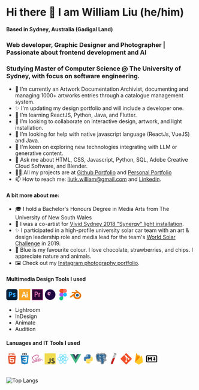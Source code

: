 # Hi there 👋 I am William Liu (he/him)
#### Based in Sydney, Australia (Gadigal Land)
### Web developer, Graphic Designer and Photographer | Passionate about frontend development and AI

### Studying Master of Computer Science @ The University of Sydney, with focus on software engineering.

<!--**liutkwilliam/liutkwilliam** is a ✨ _special_ ✨ repository because its `README.md` (this file) appears on your GitHub profile.-->

- 🔭 I’m currently an Artwork Documentation Archivist, documenting and managing 1000+ artworks entries through a catalogue management system.
- ✨ I'm updating my design portfolio and will include a developer one.
- 🌱 I’m learning ReactJS, Python, Java, and Flutter.
- 👯 I’m looking to collaborate on interactive design, artwork, and light installation.
- 🤔 I’m looking for help with native javascript language (ReactJs, VueJS) and Java.
- 🤖 I'm keen on exploring new technologies integrating with LLM or generative content.
- 💬 Ask me about HTML, CSS, Javascript, Python, SQL, Adobe Creative Cloud Software, and Blender.
- 👨‍💻 All my projects are at [Github Portfolio](https://github.com/liutkwilliam/) and [Personal Portfolio](https://www.liutkwilliam.com/)
- 📫 How to reach me: [liutk.william@gmail.com](liutk.william@gmail.com) and [Linkedin](https://www.linkedin.com/in/liutkwilliam/).

#### A bit more about me:

- 🎓 I hold a Bachelor's Honours Degree in Media Arts from The University of New South Wales
- 🎨 I was a co-artist for [Vivid Sydney 2018 "Synergy" light installation](https://www.vividsydney.com/event/light/synergy).
- ✨ I participated in a high-profile university solar car team with an art & design leadership role and media lead for the team's [World Solar Challenge](https://worldsolarchallenge.org/) in 2019.
- 🔷 Blue is my favourite colour. I love chocolate, strawberries, and chips. I appreciate nature and animals.
- 🖼️ Check out my [Instagram photography portfolio](https://www.instagram.com/liutk.william/).

#### Multimedia Design Tools I used

<div>
  <img src="https://github.com/devicons/devicon/blob/master/icons/photoshop/photoshop-original.svg" alt="Photoshop" style="width:auto; height:30px;">
  <img src="https://github.com/devicons/devicon/blob/master/icons/illustrator/illustrator-plain.svg" alt="Illustrator" style="width:auto; height:30px;">
  <img src="https://github.com/devicons/devicon/blob/master/icons/premierepro/premierepro-original.svg" alt="Premiere Pro" style="width:auto; height:30px;">
<!--   <img src="" alt="InDesign" style="width:auto; height:30px;">
  <img src="" alt="lightroom" style="width:auto; height:30px;">
   -->
  <img src="https://github.com/devicons/devicon/blob/master/icons/aftereffects/aftereffects-original.svg" alt="After Effects" style="width:auto; height:30px;">
<!--   <img src="" alt="Animate" style="width:auto; height:30px;">
  <img src="" alt="Audition" style="width:auto; height:30px;"> -->
  <img src="https://github.com/devicons/devicon/blob/master/icons/figma/figma-original.svg" alt="Figma" style="width:auto; height:30px;">
  <img src="https://github.com/devicons/devicon/blob/master/icons/blender/blender-original.svg" alt="Blender" style="width:auto; height:30px;">
<!--   <img src="" alt="" style="width:auto; height:30px;">
  <img src="" alt="" style="width:auto; height:30px;">
  <img src="" alt="" style="width:auto; height:30px;"> -->
  
</div>

- Lightroom
- InDesign
- Animate
- Audition

#### Lanuages and IT Tools I used

<div>
  <img src="https://github.com/devicons/devicon/blob/master/icons/html5/html5-plain-wordmark.svg" alt="HTML" style="width:auto; height:30px;">
  <img src="https://github.com/devicons/devicon/blob/master/icons/css3/css3-original-wordmark.svg" alt="CSS" style="width:auto; height:30px;">
  <img src="https://github.com/devicons/devicon/blob/master/icons/sass/sass-original.svg" alt="Sass/Scss" style="width:auto; height:30px;">
  <img src="https://github.com/devicons/devicon/blob/master/icons/javascript/javascript-original.svg" alt="Javascript" style="width:auto; height:30px;">
  <img src="https://github.com/devicons/devicon/blob/master/icons/react/react-original.svg" alt="ReactJs" style="width:auto; height:30px;">
  <img src="https://github.com/devicons/devicon/blob/master/icons/vuejs/vuejs-original.svg" alt="VueJS" style="width:auto; height:30px;">
  <img src="https://github.com/devicons/devicon/blob/master/icons/python/python-original.svg" alt="Python" style="width:auto; height:30px;">
  <img src="https://github.com/devicons/devicon/blob/master/icons/postgresql/postgresql-original.svg" alt="PostgreSQL" style="width:auto; height:30px;">
  <img src="https://github.com/devicons/devicon/blob/master/icons/jekyll/jekyll-original.svg" alt="Jekyll" style="width:auto; height:30px;">
  <img src="https://github.com/devicons/devicon/blob/master/icons/git/git-original.svg" alt="Git" style="width:auto; height:30px;">
  <img src="https://github.com/devicons/devicon/blob/master/icons/firebase/firebase-original.svg" alt="Firebase" style="width:auto; height:30px;">
  <img src="https://github.com/devicons/devicon/blob/master/icons/markdown/markdown-original.svg" alt="markdown" style="width:auto; height:30px;">
<!--   <img src="" alt="" style="width:auto; height:30px;">
  <img src="" alt="" style="width:auto; height:30px;">
  <img src="" alt="" style="width:auto; height:30px;">
  <img src="" alt="" style="width:auto; height:30px;"> -->
</div>
<br>

![Top Langs](https://github-readme-stats.vercel.app/api/top-langs/?username=liutkwilliam&layout=compact)

